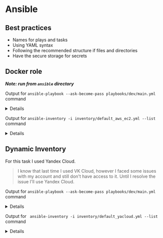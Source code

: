 # Ansible

## Best practices
* Names for plays and tasks
* Using YAML syntax
* Following the recommended structure if files and directories
* Have the secure storage for secrets

## Docker role

**_Note: run from `ansible` directory_**

Output for `ansible-playbook --ask-become-pass playbooks/dev/main.yml` command

<details>

```
BECOME password: 

PLAY [playbook] ************************************************************************************************************************************************************

TASK [docker : Install pip] ************************************************************************************************************************************************
ok: [vm]

TASK [docker : Include install_docker] *************************************************************************************************************************************
included: /ansible/roles/docker/tasks/install_docker.yml for vm

TASK [docker : Install docker] *********************************************************************************************************************************************
ok: [vm]

TASK [docker : Include install_compose] ************************************************************************************************************************************
included: /ansible/roles/docker/tasks/install_compose.yml for vm

TASK [docker : install docker-compose] *************************************************************************************************************************************
ok: [vm]

PLAY RECAP *****************************************************************************************************************************************************************
vm                         : ok=5    changed=0    unreachable=0    failed=0    skipped=0    rescued=0    ignored=0   

```
</details>

Output for `ansible-inventory -i inventory/default_aws_ec2.yml --list` command
<details>

```
{
    "_meta": {
        "hostvars": {
            "vm": {
                "ansible_host": "203.0.113.111",
                "ansible_user": "ubuntu"
            }
        }
    },
    "all": {
        "children": [
            "ungrouped",
            "virtual_machines"
        ]
    },
    "virtual_machines": {
        "hosts": [
            "vm"
        ]
    }
}
```

</details>

## Dynamic Inventory

For this task I used Yandex Cloud. 
> I know that last time I used VK Cloud, however I faced
some issues with my account and still don't have access to it.
Until I resolve the issue I'll use Yandex Cloud.

Output for `ansible-playbook --ask-become-pass playbooks/dev/main.yml` command

<details>

```
BECOME password: 

PLAY [playbook] ************************************************************************************************************************************************************

TASK [docker : Install pip] ************************************************************************************************************************************************
ok: [server]

TASK [docker : Include install_docker] *************************************************************************************************************************************
included: /ansible/roles/docker/tasks/install_docker.yml for server

TASK [docker : Install docker] *********************************************************************************************************************************************
ok: [server]

TASK [docker : Include install_compose] ************************************************************************************************************************************
included: /ansible/roles/docker/tasks/install_compose.yml for server

TASK [docker : install docker-compose] *************************************************************************************************************************************
ok: [server]

PLAY RECAP *****************************************************************************************************************************************************************
server                     : ok=5    changed=0    unreachable=0    failed=0    skipped=0    rescued=0    ignored=0   

```
</details>

Output for ` ansible-inventory -i inventory/default_yacloud.yml --list` command

<details>

```
{
    "_meta": {
        "hostvars": {
            "server": {
                "ansible_host": "84.201.175.92",
                "ansible_ssh_private_key_file": "/path-to-your-private-key",
                "ansible_user": "liza"
            }
        }
    },
    "all": {
        "children": [
            "ungrouped",
            "web_servers"
        ]
    },
    "web_servers": {
        "hosts": [
            "server"
        ]
    }
}

```

</details>
